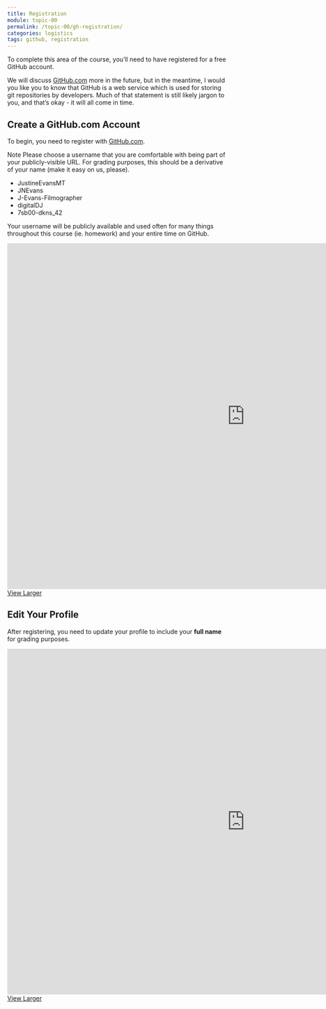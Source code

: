 ```yaml
---
title: Registration
module: topic-00
permalink: /topic-00/gh-registration/
categories: logistics
tags: github, registration
---
```


<div class="divider-heading"></div>

To complete this area of the course, you’ll need to have registered for a free GitHub account.

We will discuss <a href="https://github.com/" target="_blank">GitHub.com</a> more in the future, but in the meantime, I would you like you to know that GitHub is a web service which is used for storing git repositories by developers. Much of that statement is still likely jargon to you, and that’s okay - it will all come in time.


## Create a GitHub.com Account
To begin, you need to register with <a href="https://github.com/" target="_blank">GitHub.com</a>.

<span class="label label-info">Note</span> Please choose a username that you are comfortable with being part of your publicly-visible URL. For grading purposes, this should be a derivative of your name (make it easy on us, please).

<ul class="pros-and-cons">
  <li class="icon-pro">JustineEvansMT</li>
  <li class="icon-pro">JNEvans</li>
  <li class="icon-pro">J-Evans-Filmographer</li>
  <li class="icon-con">digitalDJ</li>
  <li class="icon-con">7sb00-dkns_42</li>
</ul>

Your username will be publicly available and used often for many things throughout this course (ie. homework) and your entire time on GitHub.

<iframe src="https://h5p.org/h5p/embed/413707" width="1090" height="794" frameborder="0" allowfullscreen="allowfullscreen"></iframe>
<a href="https://h5p.org/node/413707" class="btn btn-default btn-xs" target="_blank">View Larger</a>


<div class="divider-pg"></div>


## Edit Your Profile
After registering, you need to update your profile to include your **full name** for grading purposes.

<iframe src="https://h5p.org/h5p/embed/416489" width="1090" height="794" frameborder="0" allowfullscreen="allowfullscreen"></iframe>
<a href="https://h5p.org/node/416489" class="btn btn-default btn-xs" target="_blank">View Larger</a>
